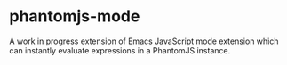 # phantomjs-mode
A work in progress extension of Emacs JavaScript mode extension which can instantly evaluate expressions in a PhantomJS instance.
